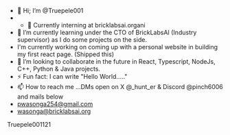 - 👋 Hi; I’m @Truepele001
- - 👀 Currently interning at bricklabsai.organi
- 🌱 I’m currently learning under the CTO of BrickLabsAI (Industry supervisor) as I do some projects on the side. 
- I'm currently working on coming up with a personal website in building my first react page. (Shipped this)
- 💞️ I’m looking to collaborate in the future in React, Typescript, NodeJs, C++, Python & Java projects.
- ⚡ Fun fact: I can write "Hello World....."
- 📫 How to reach me ...DMs open on X @_hunt_er & Discord @pinch6006 and mails below
- pwasonga254@gmail.com
- wasonga@bricklabsai.org
  

Truepele001121

<!---
Truepele001/Truepele001 is a ✨ special ✨ repository because its `README.md` (this file) appears on your GitHub profile.
You can click the Preview link to take a look at your changes.
--->
